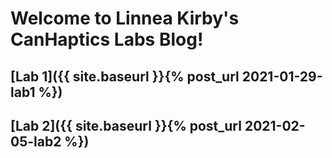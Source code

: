 # Welcome to Linnea Kirby's CanHaptics Labs Blog!

## [Lab 1]({{ site.baseurl }}{% post_url 2021-01-29-lab1 %})

## [Lab 2]({{ site.baseurl }}{% post_url 2021-02-05-lab2 %})
